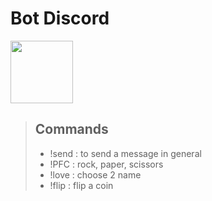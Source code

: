 # Bot Discord

<img src="https://media3.giphy.com/media/Fo5y4K3GD3RYijvsCS/giphy.gif?cid=ecf05e4736zx8j6nedo3e4u623etvv9bb4lxsuiy49v9ye3j&rid=giphy.gif&ct=s" width="100">

>## Commands
>
>- !send : to send a message in general
>- !PFC : rock, paper, scissors  
>- !love : choose 2 name  
>- !flip : flip a coin

